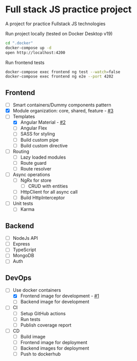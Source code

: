 # Full stack JS practice project
A project for practice Fullstack JS technologies

Run project locally (tested on Docker Desktop v19)
```bash
cd ".docker"
docker-compose up -d
open http://localhost:4200
```

Run frontend tests
```bash
docker-compose exec frontend ng test --watch=false
docker-compose exec frontend ng e2e --port 4202
```
## Frontend 
- [ ] Smart containers/Dummy components pattern 
- [x] Module organization: core, shared, feature - [#3](https://github.com/rodion-arr/js-fullstack-practice/pull/3)
- [ ] Templates 
    - [x] Angular Material - [#2](https://github.com/rodion-arr/js-fullstack-practice/pull/2)
    - [ ] Angular Flex
    - [ ] SASS for styling
    - [ ] Build custom pipe
    - [ ] Build custom directive
- [ ] Routing
    - [ ] Lazy loaded modules
    - [ ] Route guard
    - [ ] Route resolver
- [ ] Async operations
    - [ ] NgRx for store
        - [ ] CRUD with entities
    - [ ] HttpClient for all async call
    - [ ] Build HttpInterceptor   
- [ ] Unit tests
    - [ ] Karma

## Backend 
- [ ] NodeJs API
- [ ] Express
- [ ] TypeScript
- [ ] MongoDB
- [ ] Auth

## DevOps
- [ ] Use docker containers 
    - [x] Frontend image for development - [#1](https://github.com/rodion-arr/js-fullstack-practice/pull/1)
    - [ ] Backend image for development
- [ ] CI
    - [ ] Setup GitHub actions
    - [ ] Run tests
    - [ ] Publish coverage report
- [ ] CD
    - [ ] Build image
    - [ ] Frontend image for deployment
    - [ ] Backend images for deployment
    - [ ] Push to dockerhub 
